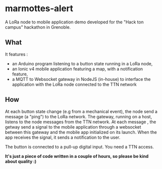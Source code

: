 # marmottes-alert
A LoRa node to mobile application demo developed for the "Hack ton campus" hackathon in Grenoble.

## What
It features :
* an Arduino program listening to a button state running in a LoRa node,
* an Ionic v4 mobile application featuring a map, with a notification feature,
* a MQTT to Websocket gateway in NodeJS (in-house) to interface the application with the LoRa node connected to the TTN network

## How

At each button state change (e.g from a mechanical event), the node send a message (a "ping") to the LoRa network. The gateway, running on a host, listens to the node messages
from the TTN network. At each message , the getway send a signal to the mobile application through a websocket between this gateway and the mobile app initialized on its launch. 
When the app receives the signal, it sends a notification to the user.

The button is connected to a pull-up digital input. You need a TTN access.


**It's just a piece of code written in a couple of hours, so please be kind about quality :)**
